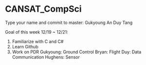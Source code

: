 # CANSAT_CompSci

Type your name and commit to master:
Gukyoung An
Duy Tang


Goal of this week 12/19 ~ 12/21:

1. Familiarize with C and C#
2. Learn Github
3. Work on PDR
	Gukyoung: Ground Control
	Bryan: Flight
	Duy: Data Communication
	Hughens: Sensor
